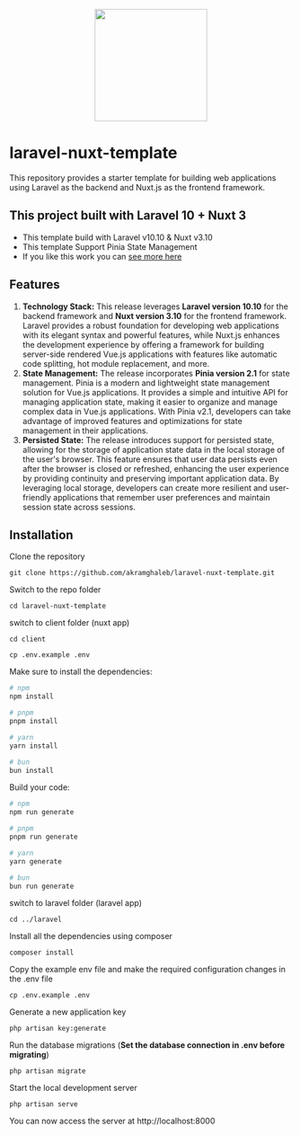 <p align="center">
  <img src="https://raw.githubusercontent.com/fumeapp/laranuxt/main/resources/laranuxt.png" width="200" />
</p>

# laravel-nuxt-template
This repository provides a starter template for building web applications using Laravel as the backend and Nuxt.js as the frontend framework.


## This project built with Laravel 10 + Nuxt 3 <br>

- This template build with Laravel v10.10 & Nuxt v3.10 
- This template Support Pinia State Management
- If you like this work you can <a href="https://github.com/akramghaleb">see more here</a>

## Features
1. **Technology Stack:** This release leverages **Laravel version 10.10** for the backend framework and **Nuxt version 3.10** for the frontend framework. Laravel provides a robust foundation for developing web applications with its elegant syntax and powerful features, while Nuxt.js enhances the development experience by offering a framework for building server-side rendered Vue.js applications with features like automatic code splitting, hot module replacement, and more.
2. **State Management:** The release incorporates **Pinia version 2.1** for state management. Pinia is a modern and lightweight state management solution for Vue.js applications. It provides a simple and intuitive API for managing application state, making it easier to organize and manage complex data in Vue.js applications. With Pinia v2.1, developers can take advantage of improved features and optimizations for state management in their applications.
3. **Persisted State:** The release introduces support for persisted state, allowing for the storage of application state data in the local storage of the user's browser. This feature ensures that user data persists even after the browser is closed or refreshed, enhancing the user experience by providing continuity and preserving important application data. By leveraging local storage, developers can create more resilient and user-friendly applications that remember user preferences and maintain session state across sessions.

## Installation

Clone the repository

```
git clone https://github.com/akramghaleb/laravel-nuxt-template.git
```

Switch to the repo folder

```
cd laravel-nuxt-template
```

switch to client folder (nuxt app)

```
cd client

cp .env.example .env
```

Make sure to install the dependencies:
```bash
# npm
npm install

# pnpm
pnpm install

# yarn
yarn install

# bun
bun install
```

Build your code:

```bash
# npm
npm run generate

# pnpm
pnpm run generate

# yarn
yarn generate

# bun
bun run generate
```

switch to laravel folder (laravel app)

```
cd ../laravel
```


Install all the dependencies using composer

```
composer install
```

Copy the example env file and make the required configuration changes in the .env file

```
cp .env.example .env
```

Generate a new application key

```
php artisan key:generate
```

Run the database migrations (**Set the database connection in .env before migrating**)

```
php artisan migrate
```

Start the local development server

```
php artisan serve
```

You can now access the server at http://localhost:8000

<br><br>
